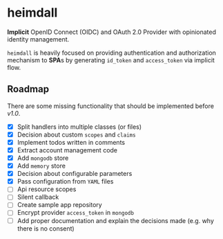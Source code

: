 # heimdall

**Implicit** OpenID Connect (OIDC) and OAuth 2.0 Provider with opinionated identity management.

`heimdall` is heavily focused on providing authentication and authorization mechanism to **SPA**s by generating `id_token` and `access_token` via implicit flow.

## Roadmap

There are some missing functionality that should be implemented before *v1.0*.

- [x] Split handlers into multiple classes (or files)
- [x] Decision about custom `scopes` and `claims`
- [x] Implement todos written in comments
- [x] Extract account management code
- [x] Add `mongodb` store
- [x] Add `memory` store
- [x] Decision about configurable parameters
- [x] Pass configuration from `YAML` files
- [ ] Api resource scopes
- [ ] Silent callback
- [ ] Create sample app repository
- [ ] Encrypt provider `access_token` in `mongodb`
- [ ] Add proper documentation and explain the decisions made (e.g. why there is no consent)
